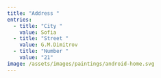```yaml
---
title: "Address "
entries:
  - title: "City "
    value: Sofia
  - title: "Street "
    value: G.M.Dimitrov
  - title: "Number "
    value: "21"
image: /assets/images/paintings/android-home.svg
---
```

